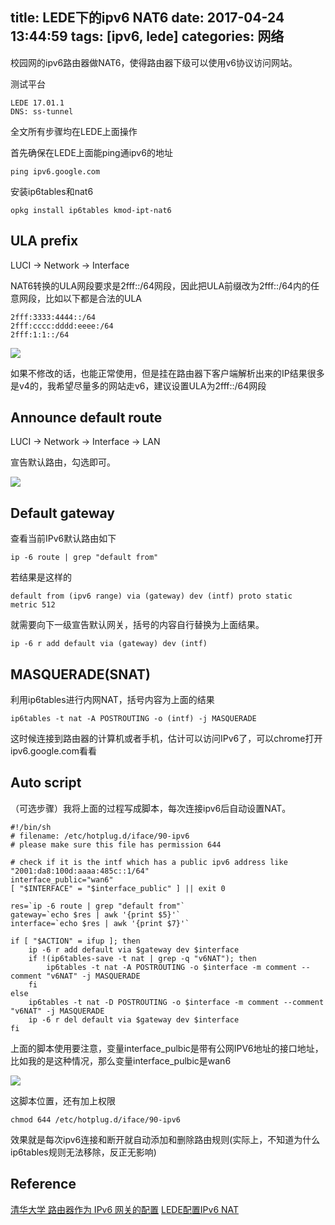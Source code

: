 title: LEDE下的ipv6 NAT6
date: 2017-04-24 13:44:59
tags: [ipv6, lede]
categories: 网络
---
校园网的ipv6路由器做NAT6，使得路由器下级可以使用v6协议访问网站。
<!-- more -->
测试平台

	LEDE 17.01.1
	DNS: ss-tunnel

全文所有步骤均在LEDE上面操作

首先确保在LEDE上面能ping通ipv6的地址

	ping ipv6.google.com

安装ip6tables和nat6

	opkg install ip6tables kmod-ipt-nat6

## ULA prefix

LUCI -> Network -> Interface

NAT6转换的ULA网段要求是2fff::/64网段，因此把ULA前缀改为2fff::/64内的任意网段，比如以下都是合法的ULA

	2fff:3333:4444::/64
	2fff:cccc:dddd:eeee:/64
	2fff:1:1::/64

![](/images/ipv6-nat-lede/ula.png)

如果不修改的话，也能正常使用，但是挂在路由器下客户端解析出来的IP结果很多是v4的，我希望尽量多的网站走v6，建议设置ULA为2fff::/64网段

## Announce default route

LUCI -> Network -> Interface -> LAN

宣告默认路由，勾选即可。

![](/images/ipv6-nat-lede/announce.png)

## Default gateway

查看当前IPv6默认路由如下

	ip -6 route | grep "default from"

若结果是这样的

	default from (ipv6 range) via (gateway) dev (intf) proto static  metric 512

就需要向下一级宣告默认网关，括号的内容自行替换为上面结果。

	ip -6 r add default via (gateway) dev (intf)

## MASQUERADE(SNAT)

利用ip6tables进行内网NAT，括号内容为上面的结果

	ip6tables -t nat -A POSTROUTING -o (intf) -j MASQUERADE

这时候连接到路由器的计算机或者手机，估计可以访问IPv6了，可以chrome打开ipv6.google.com看看

## Auto script

（可选步骤）我将上面的过程写成脚本，每次连接ipv6后自动设置NAT。

	#!/bin/sh
	# filename: /etc/hotplug.d/iface/90-ipv6
	# please make sure this file has permission 644

	# check if it is the intf which has a public ipv6 address like "2001:da8:100d:aaaa:485c::1/64"
	interface_public="wan6"
	[ "$INTERFACE" = "$interface_public" ] || exit 0

	res=`ip -6 route | grep "default from"`
	gateway=`echo $res | awk '{print $5}'`
	interface=`echo $res | awk '{print $7}'`

	if [ "$ACTION" = ifup ]; then
		ip -6 r add default via $gateway dev $interface
		if !(ip6tables-save -t nat | grep -q "v6NAT"); then
			ip6tables -t nat -A POSTROUTING -o $interface -m comment --comment "v6NAT" -j MASQUERADE
		fi
	else
		ip6tables -t nat -D POSTROUTING -o $interface -m comment --comment "v6NAT" -j MASQUERADE
		ip -6 r del default via $gateway dev $interface
	fi

上面的脚本使用要注意，变量interface_pulbic是带有公网IPV6地址的接口地址，比如我的是这种情况，那么变量interface_pulbic是wan6

![](/images/ipv6-nat-lede/intf_screen.png)

这脚本位置，还有加上权限

	chmod 644 /etc/hotplug.d/iface/90-ipv6

效果就是每次ipv6连接和断开就自动添加和删除路由规则(实际上，不知道为什么ip6tables规则无法移除，反正无影响)

## Reference

[清华大学 路由器作为 IPv6 网关的配置](https://github.com/tuna/ipv6.tsinghua.edu.cn/blob/master/openwrt.md)
[LEDE配置IPv6 NAT](https://blog.blacate.me/2017/04/09/ipv6-nat-on-openert-lede/)